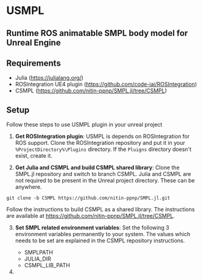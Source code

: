 # USMPL

## Runtime ROS animatable SMPL body model for Unreal Engine

## Requirements
- Julia (https://julialang.org/)
- ROSIntegration UE4 plugin (https://github.com/code-iai/ROSIntegration)
- CSMPL (https://github.com/nitin-ppnp/SMPL.jl/tree/CSMPL)

## Setup
Follow these steps to use USMPL plugin in your unreal project

1. **Get ROSIntegration plugin**: USMPL is depends on ROSIntegration for ROS support. Clone the ROSIntegration repository and put it in your `%ProjectDirectory%\Plugins` directory. If the `Pluigns` directory doesn't exist, create it.

2. **Get Julia and CSMPL and build CSMPL shared library**: Clone the SMPL.jl repository and switch to branch CSMPL. Julia and CSMPL are not required to be present in the Unreal project directory. These can be anywhere.
```
git clone -b CSMPL https://github.com/nitin-ppnp/SMPL.jl.git
``` 
Follow the instructions to build CSMPL as a shared library. The instructions are available at https://github.com/nitin-ppnp/SMPL.jl/tree/CSMPL.

3. **Set SMPL related environment variables**: Set the following 3 environment variables permanently to your system. The values which needs to be set are explained in the CSMPL repository instructions. 

    - SMPLPATH
    - JULIA_DIR
    - CSMPL_LIB_PATH

4. 